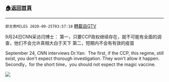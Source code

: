 ﻿###  [:house:返回首頁](https://github.com/ourhimalayas/txt)
---

`郭文贵MILES 2020-09-25T03:57:18` [轉載自GTV](https://gtv.org/web/#/UserInfo/5e596957357cc612d35a8044)

9月24日CNN采访闫博士：
第一，只要CCP政权继续存在，就不可能有全面的调查，他们不会允许真相大白于天下
第二，短期内不会有有效的疫苗


September 24, CNN interviews Dr.Yan: 
The first, if the CCP, this regime, still exist, you don't expect thorough investigation. They won't allow it happen.
Secondly，for the short time，you should not expect the magic vaccine.

[![](https://filegroup.gtv.org/cdn-cgi/image/width=600/https://filegroup.gtv.org/group3/default/20200925/03/57/0/950c7b82e8694662c08ccdc8e1e3deed)](https://filegroup.gtv.org/group3/default/20200925/03/57/0/f0d1d785bb5ae9e6a8b4a7cc3ad117d1.MOV)